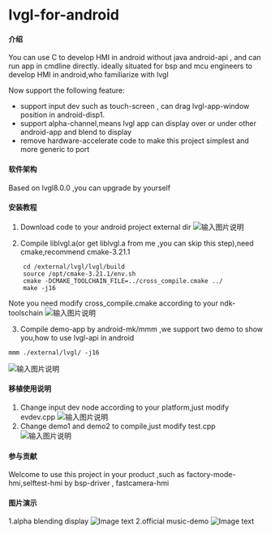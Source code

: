 # lvgl-for-android

#### 介绍
You can use C to develop HMI in android without java android-api , and can run app in cmdline directly. ideally situated for bsp and mcu engineers to develop HMI in android,who familiarize with lvgl

Now support the following feature:

- support input dev such as touch-screen , can drag lvgl-app-window position in android-disp1. 
- support alpha-channel,means lvgl app can display over or under other android-app and blend to display
- remove hardware-accelerate code to make this project simplest and more generic to port



#### 软件架构
Based on lvgl8.0.0 ,you can upgrade by yourself


#### 安装教程

1.  Download code to your android project external dir
![输入图片说明](https://images.gitee.com/uploads/images/2021/1015/135236_9d702f3f_143175.png "屏幕截图.png")

2.  Compile liblvgl.a(or get liblvgl.a from me ,you can skip this step),need cmake,recommend cmake-3.21.1

```
	cd /external/lvgl/lvgl/build
	source /opt/cmake-3.21.1/env.sh 
	cmake -DCMAKE_TOOLCHAIN_FILE=../cross_compile.cmake ../
	make -j16

```
Note you need modify cross_compile.cmake according to your ndk-toolschain
![输入图片说明](https://images.gitee.com/uploads/images/2021/1015/135447_db4f7716_143175.png "屏幕截图.png")


3.  Compile demo-app by android-mk/mmm ,we support two demo to show you,how to use lvgl-api in android 

```
mmm ./external/lvgl/ -j16

```
![输入图片说明](https://images.gitee.com/uploads/images/2021/1015/141447_b23c12f7_143175.png "屏幕截图.png")

#### 移植使用说明

1.  Change input dev node according to your platform,just modify evdev.cpp
![输入图片说明](https://images.gitee.com/uploads/images/2021/1015/141723_6b57a87f_143175.png "屏幕截图.png")
2.  Change demo1 and demo2 to compile,just modify test.cpp
![输入图片说明](https://images.gitee.com/uploads/images/2021/1015/141949_df5dbad0_143175.png "屏幕截图.png")

#### 参与贡献

Welcome to use this project in your product ,such as factory-mode-hmi,selftest-hmi by bsp-driver , fastcamera-hmi


#### 图片演示
1.alpha blending display
![Image text](https://gitee.com/lxiaogao/res-gif/raw/master/button.gif)
2.official music-demo 
![Image text](https://gitee.com/lxiaogao/res-gif/raw/master/music.gif)


